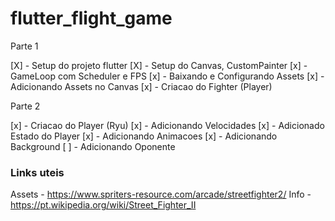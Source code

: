 # flutter_flight_game

Parte 1

[X] - Setup do projeto flutter
[X] - Setup do Canvas, CustomPainter
[x] - GameLoop com Scheduler e FPS
[x] - Baixando e Configurando Assets
[x] - Adicionando Assets no Canvas
[x] - Criacao do Fighter (Player)

Parte 2

[x] - Criacao do Player (Ryu)
[x] - Adicionando Velocidades
[x] - Adicionado Estado do Player
[x] - Adicionando Animacoes
[x] - Adicionando Background
[ ] - Adicionando Oponente

### Links uteis

Assets - https://www.spriters-resource.com/arcade/streetfighter2/
Info - https://pt.wikipedia.org/wiki/Street_Fighter_II
